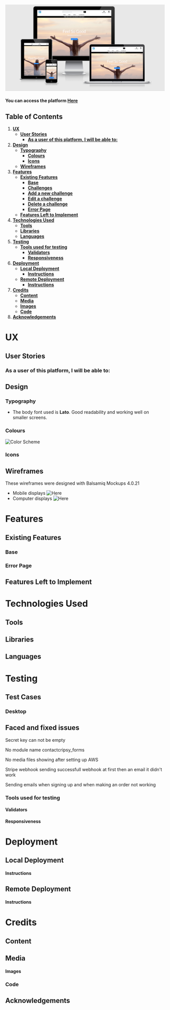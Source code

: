 ![Landing Page](/static/img/landing_page.png)

#### You can access the platform [Here]('...')

## Table of Contents

1. [**UX**](#ux)
   - [**User Stories**](#user-stories)
     - [**As a user of this platform, I will be able to:**](#as-a-user-of-this-platform-i-will-be-able-to)
2. [**Design**](#design)
   - [**Typography**](#typography)
     - [**Colours**](#colours)
     - [**Icons**](#icons)
   - [**Wireframes**](#wireframes)
3. [**Features**](#features)
   - [**Existing Features**](#existing-features)
     - [**Base**](#base)
     - [**Challenges**](#challenges)
     - [**Add a new challenge**](#add-a-new-challenge)
     - [**Edit a challenge**](#update-a-challenge)
     - [**Delete a challenge**](#delete-a-challenge)
     - [**Error Page**](#error-page)
   - [**Features Left to Implement**](#features-left-to-implement)
4. [**Technologies Used**](#technologies-used)
   - [**Tools**](#tools)
   - [**Libraries**](#libraries)
   - [**Languages**](#languages)
5. [**Testing**](#testing)
   - [**Tools used for testing**](#tools-used-for-testing)
     - [**Validators**](#validators)
     - [**Responsiveness**](#responsiveness)
6. [**Deployment**](#deployment)
   - [**Local Deployment**](#local-deployment)
     - [**Instructions**](#instructions)
   - [**Remote Deployment**](#remote-deployment)
     - [**Instructions**](#instructions-1)
7. [**Credits**](#credits)
   - [**Content**](#content)
   - [**Media**](#media)
   - [**Images**](#images)
   - [**Code**](#code)
8. [**Acknowledgements**](#acknowledgements)

# UX

## User Stories

### As a user of this platform, I will be able to:

## Design

### Typography

- The body font used is **Lato**. Good readability and working well on smaller screens.

### Colours

![Color Scheme](/static/img/color_scheme.png)

### Icons

## Wireframes

These wireframes were designed with Balsamiq Mockups 4.0.21

- Mobile displays ![Here](/static/user_stories/Mobile.png)
- Computer displays ![Here](/static/user_stories/Desktop.png)

# Features

## Existing Features

### Base

### Error Page

## Features Left to Implement

# Technologies Used

## Tools

## Libraries

## Languages

# Testing

## Test Cases

### Desktop

## Faced and fixed issues

Secret key can not be empty

No module name contactcripsy_forms

No media files showing after setting up AWS

Stripe webhook sending successfull webhook at first then an email it didn't work

Sending emails when signing up and when making an order not working

### Tools used for testing

#### Validators

#### Responsiveness

# Deployment

## Local Deployment

#### Instructions

## Remote Deployment

#### Instructions

# Credits

## Content

## Media

#### Images

### Code

## Acknowledgements
